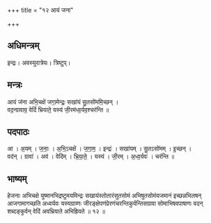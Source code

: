 +++
title = "१२ आयं जना"

+++
## अधिमन्त्रम्
इन्द्रः। अवस्युरात्रेयः। त्रिष्टुप्।

## मन्त्रः
आयं ज॑ना अभि॒चक्षे॑ जगा॒मेन्द्रः॒ सखा॑यं सु॒तसो॑ममि॒च्छन् ।  
वद॒न्ग्रावाव॒ वेदिं॑ भ्रियाते॒ यस्य॑ जी॒रम॑ध्व॒र्यव॒श्चर॑न्ति ॥

## पदपाठः
आ । अ॒यम् । ज॒नाः॒ । अ॒भि॒ऽचक्षे॑ । ज॒गा॒म॒ । इन्द्रः॑ । सखा॑यम् । सु॒तऽसो॑मम् । इ॒च्छन् ।  
वद॑न् । ग्रावा॑ । अव॑ । वेदि॑म् । भ्रि॒या॒ते॒ । यस्य॑ । जी॒रम् । अ॒ध्व॒र्यवः॑ । चर॑न्ति ॥

## भाष्यम्
हेजनाः अभिचक्षे युष्मानभिद्रष्टुमयमिन्द्रः सखायंस्तोतारंसुतसोमं अभिषुतसोमंयजमानं इच्छन्नभिलषन् आजगामागच्छति अध्वर्यवः यस्यग्राव्णः जीरङ्क्षेपणंप्रेरणंचरन्तिकुर्वन्तिसग्रावा सोमाभिषवपाषाणः वदन् शब्दङ्कुर्वन् वेदिं अवभ्रियाते अभिह्रियते ॥ १२ ॥
